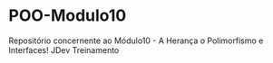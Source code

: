 # POO-Modulo10
Repositório concernente ao Módulo10 - A Herança o Polimorfismo e Interfaces! JDev Treinamento
